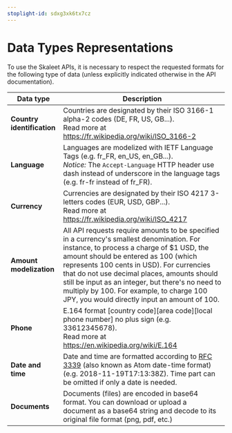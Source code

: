 ```yaml
---
stoplight-id: sdxg3xk6tx7cz
---
```


# Data Types Representations

To use the Skaleet APIs, it is necessary to respect the requested formats for the following type of data (unless explicitly indicated otherwise in the API documentation).


| Data type | Description |
| ---------|----------|
| **Country identification** | Countries are designated by their ISO 3166-1 alpha-2 codes (DE, FR, US, GB...).<br />Read more at https://fr.wikipedia.org/wiki/ISO_3166-2 |
| **Language** | Languages are modelized with IETF Language Tags (e.g. fr_FR, en_US, en_GB...).<br />_Notice:_ The `Accept-Language` HTTP header use dash instead of underscore in the language tags (e.g. fr-fr instead of fr_FR). |
| **Currency** | Currencies are designated by their ISO 4217 3-letters codes (EUR, USD, GBP...).<br />Read more at https://fr.wikipedia.org/wiki/ISO_4217 |
| **Amount modelization** | All API requests require amounts to be specified in a currency's smallest denomination. For instance, to process a charge of $1 USD, the amount should be entered as 100 (which represents 100 cents in USD). For currencies that do not use decimal places, amounts should still be input as an integer, but there's no need to multiply by 100. For example, to charge 100 JPY, you would directly input an amount of 100. |
| **Phone**| E.164 format [country code][area code][local phone number] no plus sign (e.g. 33612345678).<br />Read more at https://en.wikipedia.org/wiki/E.164 |
| **Date and time** | Date and time are formatted according to [RFC 3339](https://datatracker.ietf.org/doc/html/rfc3339) (also known as Atom date-time format) (e.g. 2018-11-19T17:13:38Z). Time part can be omitted if only a date is needed. |
| **Documents** | Documents (files) are encoded in base64 format. You can download or upload a document as a base64 string and decode to its original file format (png, pdf, etc.) |

